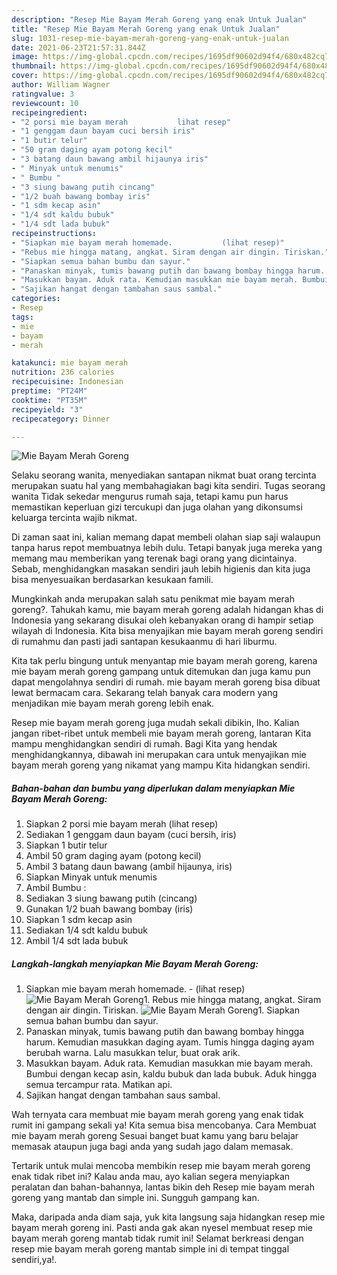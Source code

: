 ```yaml
---
description: "Resep Mie Bayam Merah Goreng yang enak Untuk Jualan"
title: "Resep Mie Bayam Merah Goreng yang enak Untuk Jualan"
slug: 1031-resep-mie-bayam-merah-goreng-yang-enak-untuk-jualan
date: 2021-06-23T21:57:31.844Z
image: https://img-global.cpcdn.com/recipes/1695df90602d94f4/680x482cq70/mie-bayam-merah-goreng-foto-resep-utama.jpg
thumbnail: https://img-global.cpcdn.com/recipes/1695df90602d94f4/680x482cq70/mie-bayam-merah-goreng-foto-resep-utama.jpg
cover: https://img-global.cpcdn.com/recipes/1695df90602d94f4/680x482cq70/mie-bayam-merah-goreng-foto-resep-utama.jpg
author: William Wagner
ratingvalue: 3
reviewcount: 10
recipeingredient:
- "2 porsi mie bayam merah           lihat resep"
- "1 genggam daun bayam cuci bersih iris"
- "1 butir telur"
- "50 gram daging ayam potong kecil"
- "3 batang daun bawang ambil hijaunya iris"
- " Minyak untuk menumis"
- " Bumbu "
- "3 siung bawang putih cincang"
- "1/2 buah bawang bombay iris"
- "1 sdm kecap asin"
- "1/4 sdt kaldu bubuk"
- "1/4 sdt lada bubuk"
recipeinstructions:
- "Siapkan mie bayam merah homemade.           (lihat resep)"
- "Rebus mie hingga matang, angkat. Siram dengan air dingin. Tiriskan."
- "Siapkan semua bahan bumbu dan sayur."
- "Panaskan minyak, tumis bawang putih dan bawang bombay hingga harum. Kemudian masukkan daging ayam. Tumis hingga daging ayam berubah warna. Lalu masukkan telur, buat orak arik."
- "Masukkan bayam. Aduk rata. Kemudian masukkan mie bayam merah. Bumbui dengan kecap asin, kaldu bubuk dan lada bubuk. Aduk hingga semua tercampur rata. Matikan api."
- "Sajikan hangat dengan tambahan saus sambal."
categories:
- Resep
tags:
- mie
- bayam
- merah

katakunci: mie bayam merah 
nutrition: 236 calories
recipecuisine: Indonesian
preptime: "PT24M"
cooktime: "PT35M"
recipeyield: "3"
recipecategory: Dinner

---
```



![Mie Bayam Merah Goreng](https://img-global.cpcdn.com/recipes/1695df90602d94f4/680x482cq70/mie-bayam-merah-goreng-foto-resep-utama.jpg)

Selaku seorang wanita, menyediakan santapan nikmat buat orang tercinta merupakan suatu hal yang membahagiakan bagi kita sendiri. Tugas seorang  wanita Tidak sekedar mengurus rumah saja, tetapi kamu pun harus memastikan keperluan gizi tercukupi dan juga olahan yang dikonsumsi keluarga tercinta wajib nikmat.

Di zaman  saat ini, kalian memang dapat membeli olahan siap saji walaupun tanpa harus repot membuatnya lebih dulu. Tetapi banyak juga mereka yang memang mau memberikan yang terenak bagi orang yang dicintainya. Sebab, menghidangkan masakan sendiri jauh lebih higienis dan kita juga bisa menyesuaikan berdasarkan kesukaan famili. 



Mungkinkah anda merupakan salah satu penikmat mie bayam merah goreng?. Tahukah kamu, mie bayam merah goreng adalah hidangan khas di Indonesia yang sekarang disukai oleh kebanyakan orang di hampir setiap wilayah di Indonesia. Kita bisa menyajikan mie bayam merah goreng sendiri di rumahmu dan pasti jadi santapan kesukaanmu di hari liburmu.

Kita tak perlu bingung untuk menyantap mie bayam merah goreng, karena mie bayam merah goreng gampang untuk ditemukan dan juga kamu pun dapat mengolahnya sendiri di rumah. mie bayam merah goreng bisa dibuat lewat bermacam cara. Sekarang telah banyak cara modern yang menjadikan mie bayam merah goreng lebih enak.

Resep mie bayam merah goreng juga mudah sekali dibikin, lho. Kalian jangan ribet-ribet untuk membeli mie bayam merah goreng, lantaran Kita mampu menghidangkan sendiri di rumah. Bagi Kita yang hendak menghidangkannya, dibawah ini merupakan cara untuk menyajikan mie bayam merah goreng yang nikamat yang mampu Kita hidangkan sendiri.

<!--inarticleads1-->

##### Bahan-bahan dan bumbu yang diperlukan dalam menyiapkan Mie Bayam Merah Goreng:

1. Siapkan 2 porsi mie bayam merah           (lihat resep)
1. Sediakan 1 genggam daun bayam (cuci bersih, iris)
1. Siapkan 1 butir telur
1. Ambil 50 gram daging ayam (potong kecil)
1. Ambil 3 batang daun bawang (ambil hijaunya, iris)
1. Siapkan  Minyak untuk menumis
1. Ambil  Bumbu :
1. Sediakan 3 siung bawang putih (cincang)
1. Gunakan 1/2 buah bawang bombay (iris)
1. Siapkan 1 sdm kecap asin
1. Sediakan 1/4 sdt kaldu bubuk
1. Ambil 1/4 sdt lada bubuk




<!--inarticleads2-->

##### Langkah-langkah menyiapkan Mie Bayam Merah Goreng:

1. Siapkan mie bayam merah homemade. -           (lihat resep)
<img src="https://img-global.cpcdn.com/steps/e129ffd4f1faaab2/160x128cq70/mie-bayam-merah-goreng-langkah-memasak-1-foto.jpg" alt="Mie Bayam Merah Goreng">1. Rebus mie hingga matang, angkat. Siram dengan air dingin. Tiriskan.
<img src="https://img-global.cpcdn.com/steps/ae1c3766b092496a/160x128cq70/mie-bayam-merah-goreng-langkah-memasak-2-foto.jpg" alt="Mie Bayam Merah Goreng">1. Siapkan semua bahan bumbu dan sayur.
1. Panaskan minyak, tumis bawang putih dan bawang bombay hingga harum. Kemudian masukkan daging ayam. Tumis hingga daging ayam berubah warna. Lalu masukkan telur, buat orak arik.
1. Masukkan bayam. Aduk rata. Kemudian masukkan mie bayam merah. Bumbui dengan kecap asin, kaldu bubuk dan lada bubuk. Aduk hingga semua tercampur rata. Matikan api.
1. Sajikan hangat dengan tambahan saus sambal.




Wah ternyata cara membuat mie bayam merah goreng yang enak tidak rumit ini gampang sekali ya! Kita semua bisa mencobanya. Cara Membuat mie bayam merah goreng Sesuai banget buat kamu yang baru belajar memasak ataupun juga bagi anda yang sudah jago dalam memasak.

Tertarik untuk mulai mencoba membikin resep mie bayam merah goreng enak tidak ribet ini? Kalau anda mau, ayo kalian segera menyiapkan peralatan dan bahan-bahannya, lantas bikin deh Resep mie bayam merah goreng yang mantab dan simple ini. Sungguh gampang kan. 

Maka, daripada anda diam saja, yuk kita langsung saja hidangkan resep mie bayam merah goreng ini. Pasti anda gak akan nyesel membuat resep mie bayam merah goreng mantab tidak rumit ini! Selamat berkreasi dengan resep mie bayam merah goreng mantab simple ini di tempat tinggal sendiri,ya!.

